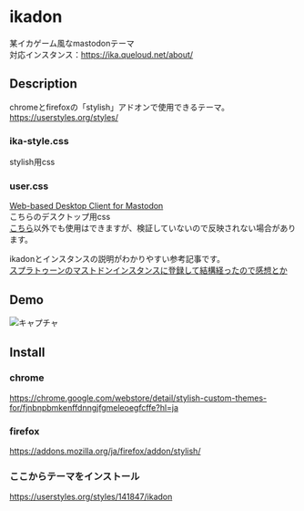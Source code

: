 # ikadon

某イカゲーム風なmastodonテーマ  
対応インスタンス：https://ika.queloud.net/about/

## Description
chromeとfirefoxの「stylish」アドオンで使用できるテーマ。  
https://userstyles.org/styles/

### ika-style.css
stylish用css  

### user.css
[Web-based Desktop Client for Mastodon](https://github.com/rhysd/Mstdn)  
こちらのデスクトップ用css  
[こちら](https://ika.queloud.net/about/)以外でも使用はできますが、検証していないので反映されない場合があります。

ikadonとインスタンスの説明がわかりやすい参考記事です。  
[スプラトゥーンのマストドンインスタンスに登録して結構経ったので感想とか](https://mochi-pounding.com/video-game/splatoon/mastodon-of-splatoon "スプラトゥーンのマストドンインスタンスに登録して結構経ったので感想とか")

## Demo
<img src="https://raw.githubusercontent.com/sepisepisepi/ikadon/master/img/ikadon_demo.jpg" alt="キャプチャ">

## Install
### chrome
https://chrome.google.com/webstore/detail/stylish-custom-themes-for/fjnbnpbmkenffdnngjfgmeleoegfcffe?hl=ja

### firefox
https://addons.mozilla.org/ja/firefox/addon/stylish/

### ここからテーマをインストール
https://userstyles.org/styles/141847/ikadon
